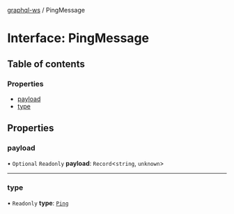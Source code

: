 [graphql-ws](../README.md) / PingMessage

# Interface: PingMessage

## Table of contents

### Properties

- [payload](PingMessage.md#payload)
- [type](PingMessage.md#type)

## Properties

### payload

• `Optional` `Readonly` **payload**: `Record`<`string`, `unknown`\>

___

### type

• `Readonly` **type**: [`Ping`](../enums/MessageType.md#ping)
